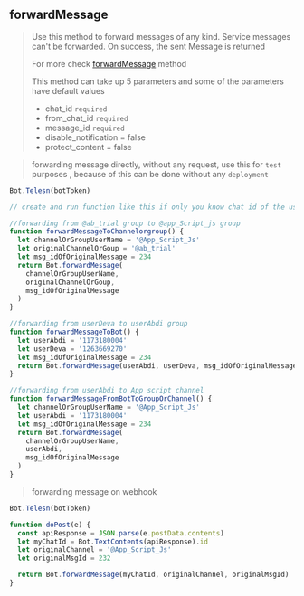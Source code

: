 ## forwardMessage

> Use this method to forward messages of any kind. Service messages can't be forwarded. On success, the sent Message is returned
>
> For more check [forwardMessage](https://core.telegram.org/bots/api#forwardmessage) method
>
> This method can take up 5 parameters and
> some of the parameters have default values
>
> - chat_id `required`
> - from_chat_id `required`
> - message_id `required`
> - disable_notification = false
> - protect_content = false

> forwarding message directly, without any request, use this for `test` purposes , because of this can be done without any `deployment`

```js
Bot.Telesn(botToken)

// create and run function like this if only you know chat id of the user.

//forwarding from @ab_trial group to @app_Script_js group
function forwardMessageToChannelorgroup() {
  let channelOrGroupUserName = '@App_Script_Js'
  let originalChannelOrGoup = '@ab_trial'
  let msg_idOfOriginalMessage = 234
  return Bot.forwardMessage(
    channelOrGroupUserName,
    originalChannelOrGoup,
    msg_idOfOriginalMessage
  )
}

//forwarding from userDeva to userAbdi group
function forwardMessageToBot() {
  let userAbdi = '1173180004'
  let userDeva = '1263669270'
  let msg_idOfOriginalMessage = 234
  return Bot.forwardMessage(userAbdi, userDeva, msg_idOfOriginalMessage)
}

//forwarding from userAbdi to App script channel
function forwardMessageFromBotToGroupOrChannel() {
  let channelOrGroupUserName = '@App_Script_Js'
  let userAbdi = '1173180004'
  let msg_idOfOriginalMessage = 234
  return Bot.forwardMessage(
    channelOrGroupUserName,
    userAbdi,
    msg_idOfOriginalMessage
  )
}
```

> forwarding message on webhook

```js
Bot.Telesn(botToken)

function doPost(e) {
  const apiResponse = JSON.parse(e.postData.contents)
  let myChatId = Bot.TextContents(apiResponse).id
  let originalChannel = '@App_Script_Js'
  let originalMsgId = 232

  return Bot.forwardMessage(myChatId, originalChannel, originalMsgId)
}
```

